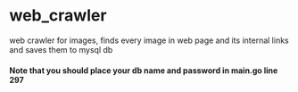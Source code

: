 # web_crawler
web crawler for images, finds every image in web page and its internal links and saves them to mysql db
#### Note that you should place your db name and password in main.go line 297
